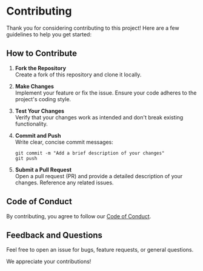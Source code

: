 # Contributing

Thank you for considering contributing to this project! Here are a few guidelines to help you get started:

## How to Contribute

1. **Fork the Repository**  
   Create a fork of this repository and clone it locally.

2. **Make Changes**  
   Implement your feature or fix the issue. Ensure your code adheres to the project's coding style.

3. **Test Your Changes**  
   Verify that your changes work as intended and don't break existing functionality.

4. **Commit and Push**  
   Write clear, concise commit messages:  
   ```
   git commit -m "Add a brief description of your changes"
   git push
   ```

5. **Submit a Pull Request**  
   Open a pull request (PR) and provide a detailed description of your changes. Reference any related issues.

## Code of Conduct

By contributing, you agree to follow our [Code of Conduct](CODE_OF_CONDUCT.md).

## Feedback and Questions

Feel free to open an issue for bugs, feature requests, or general questions.

We appreciate your contributions!

